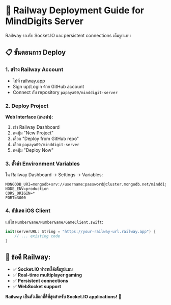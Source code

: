 # 🚀 Railway Deployment Guide for MindDigits Server

Railway รองรับ Socket.IO และ persistent connections เต็มรูปแบบ

## 📋 ขั้นตอนการ Deploy

### 1. สร้าง Railway Account
- ไปที่ [railway.app](https://railway.app)
- Sign up/Login ด้วย GitHub account
- Connect กับ repository `papaya09/minddigit-server`

### 2. Deploy Project
**Web Interface (แนะนำ):**
1. เข้า Railway Dashboard
2. กดปุ่ม "New Project"
3. เลือก "Deploy from GitHub repo"
4. เลือก `papaya09/minddigit-server`
5. กดปุ่ม "Deploy Now"

### 3. ตั้งค่า Environment Variables

ใน Railway Dashboard → Settings → Variables:

```
MONGODB_URI=mongodb+srv://username:password@cluster.mongodb.net/minddigit
NODE_ENV=production
CORS_ORIGIN=*
PORT=3000
```

### 4. อัปเดต iOS Client

แก้ไข `NumberGame/NumberGame/GameClient.swift`:

```swift
init(serverURL: String = "https://your-railway-url.railway.app") {
    // ... existing code
}
```

## 🎯 ข้อดี Railway:
- ✅ **Socket.IO ทำงานได้เต็มรูปแบบ**
- ✅ **Real-time multiplayer gaming**
- ✅ **Persistent connections**
- ✅ **WebSocket support**

**Railway เป็นตัวเลือกที่ดีที่สุดสำหรับ Socket.IO applications!** 🚀
